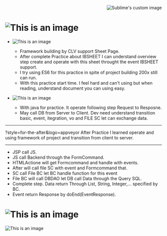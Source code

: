 <p align="right">
 <img src="https://raw.githubusercontent.com/matiassingers/awesome-readme/master/icon.png" alt="Sublime's custom image"/>
</p>

# ![This is an image](https://img.shields.io/static/v1?label=PRACTICE&message=CLV&color=yellow)

- ![This is an image](https://img.shields.io/static/v1?label=JS&message=IBSHEET&color=green)
  + Framework building by CLV support Sheet Page.
  + After complete Practice about IBSHEET I can understand overview step create and operate with this sheet throught the event IBSHEET support.
  + I try using ES6 for this practice in spite of project building 200x still can run.
  + With this practice start time. I feel hard and can't using but when reading, understand document you can using easy.
  
- ![This is an image](https://img.shields.io/static/v1?label=JAVA&message=JAVAEE&color=green)

  + With java for practice. It operate following step Request to Resposne.
  + May call DB from Server to Client. Dev need understand transition basic, event, itegration, vo and FILE SC let can exchange data.
****************************************************************************************
?style=for-the-after&logo=appveyor After Practice I learned operate and using framework of project and transition  from client to server.
****************************************************************************************
  + JSP call JS.
  + JS call Backend through the FormCommand.
  + HTMLActione will get Formcommand and handle with events.
  + After will call file SC with event and Formcommand that.
  + SC call File BC let BC handle function for this event
  + File BC will call DBDAO let DB call Data through the Query SQL.
  + Complete step. Data return Through List, String, Integer,... specified by BC. 
  + Event return Response by doEnd(EventResponse).
    
# ![This is an image](https://img.shields.io/static/v1?label=PRACTICE&message=SQL&color=yellow)


![This is an image](https://img.shields.io/github/issues/lnv0507/clv)
